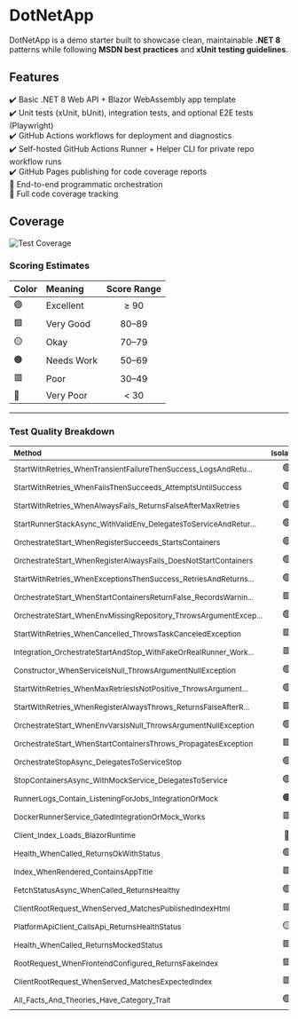 # DotNetApp

DotNetApp is a demo starter built to showcase clean, maintainable **.NET 8** patterns while following **MSDN best practices** and **xUnit testing guidelines**.

## Features

✔️ Basic .NET 8 Web API + Blazor WebAssembly app template  
✔️ Unit tests (xUnit, bUnit), integration tests, and optional E2E tests (Playwright)  
✔️ GitHub Actions workflows for deployment and diagnostics  
✔️ Self-hosted GitHub Actions Runner + Helper CLI for private repo workflow runs  
✔️ GitHub Pages publishing for code coverage reports  
🚧 End-to-end programmatic orchestration  
🚧 Full code coverage tracking

## Coverage

![Test Coverage](https://hutchisonkim.github.io/dot-net-app/coverage-summary.svg)

### Scoring Estimates

| Color | Meaning | Score Range |
|:------|:--------|:-----------:|
| 🟢 | Excellent | ≥ 90 |
| 🟩 | Very Good | 80–89 |
| 🟡 | Okay | 70–79 |
| 🟠 | Needs Work | 50–69 |
| 🟥 | Poor | 30–49 |
| 🔴 | Very Poor | < 30 |

---

### Test Quality Breakdown

| <sub>Method</sub>  | <sub>Isolation</sub>  | <sub>Repeatability</sub>  | <sub>Speed</sub>  | <sub>Maintainability</sub>  | <sub>Average</sub>  |
|:--|:--:|:--:|:--:|:--:|:--:|
| <sub>StartWithRetries_WhenTransientFailureThenSuccess_LogsAndRetu...</sub> | 🟢 | 🟢 | 🟩 | 🟩 | 🟩 |
| <sub>StartWithRetries_WhenFailsThenSucceeds_AttemptsUntilSuccess</sub></sub> | 🟢 | 🟢 | 🟩 | 🟩 | 🟩 |
| <sub>StartWithRetries_WhenAlwaysFails_ReturnsFalseAfterMaxRetries</sub> | 🟢 | 🟢 | 🟩 | 🟩 | 🟩 |
| <sub>StartRunnerStackAsync_WithValidEnv_DelegatesToServiceAndRetur...</sub> | 🟢 | 🟢 | 🟩 | 🟩 | 🟩 |
| <sub>OrchestrateStart_WhenRegisterSucceeds_StartsContainers</sub> | 🟢 | 🟢 | 🟩 | 🟩 | 🟩 |
| <sub>OrchestrateStart_WhenRegisterAlwaysFails_DoesNotStartContainers</sub> | 🟢 | 🟢 | 🟩 | 🟩 | 🟩 |
| <sub>StartWithRetries_WhenExceptionsThenSuccess_RetriesAndReturns...</sub> | 🟢 | 🟢 | 🟩 | 🟩 | 🟩 |
| <sub>OrchestrateStart_WhenStartContainersReturnFalse_RecordsWarnin...</sub> | 🟩 | 🟩 | 🟡 | 🟩 | 🟩 |
| <sub>OrchestrateStart_WhenEnvMissingRepository_ThrowsArgumentExcep...</sub> | 🟢 | 🟢 | 🟩 | 🟩 | 🟩 |
| <sub>StartWithRetries_WhenCancelled_ThrowsTaskCanceledException</sub> | 🟩 | 🟩 | 🟡 | 🟩 | 🟡 |
| <sub>Integration_OrchestrateStartAndStop_WithFakeOrRealRunner_Work...</sub> | 🟥 | 🟠 | 🟥 | 🟠 | 🟥 |
| <sub>Constructor_WhenServiceIsNull_ThrowsArgumentNullException</sub> | 🟢 | 🟢 | 🟢 | 🟩 | 🟢 |
| <sub>StartWithRetries_WhenMaxRetriesIsNotPositive_ThrowsArgument...</sub> | 🟢 | 🟢 | 🟩 | 🟩 | 🟩 |
| <sub>StartWithRetries_WhenRegisterAlwaysThrows_ReturnsFalseAfterR...</sub> | 🟩 | 🟩 | 🟡 | 🟩 | 🟩 |
| <sub>OrchestrateStart_WhenEnvVarsIsNull_ThrowsArgumentNullException</sub> | 🟢 | 🟢 | 🟩 | 🟩 | 🟩 |
| <sub>OrchestrateStart_WhenStartContainersThrows_PropagatesException</sub> | 🟩 | 🟩 | 🟡 | 🟩 | 🟩 |
| <sub>OrchestrateStopAsync_DelegatesToServiceStop</sub> | 🟢 | 🟢 | 🟩 | 🟩 | 🟩 |
| <sub>StopContainersAsync_WithMockService_DelegatesToService</sub> | 🟢 | 🟢 | 🟩 | 🟩 | 🟩 |
| <sub>RunnerLogs_Contain_ListeningForJobs_IntegrationOrMock</sub> | 🟠 | 🟡 | 🟠 | 🟡 | 🟠 |
| <sub>DockerRunnerService_GatedIntegrationOrMock_Works</sub> | 🟥 | 🟠 | 🟥 | 🟠 | 🟥 |
| <sub>Client_Index_Loads_BlazorRuntime</sub> | 🔴 | 🟥 | 🔴 | 🟥 | 🔴 |
| <sub>Health_WhenCalled_ReturnsOkWithStatus</sub> | 🟢 | 🟢 | 🟩 | 🟩 | 🟢 |
| <sub>Index_WhenRendered_ContainsAppTitle</sub> | 🟩 | 🟩 | 🟡 | 🟡 | 🟡 |
| <sub>FetchStatusAsync_WhenCalled_ReturnsHealthy</sub> | 🟢 | 🟢 | 🟩 | 🟩 | 🟩 |
| <sub>ClientRootRequest_WhenServed_MatchesPublishedIndexHtml</sub> | 🟥 | 🟥 | 🔴 | 🟠 | 🟥 |
| <sub>PlatformApiClient_CallsApi_ReturnsHealthStatus</sub> | 🟡 | 🟩 | 🟠 | 🟩 | 🟡 |
| <sub>Health_WhenCalled_ReturnsMockedStatus</sub> | 🟩 | 🟩 | 🟠 | 🟩 | 🟡 |
| <sub>RootRequest_WhenFrontendConfigured_ReturnsFakeIndex</sub> | 🟩 | 🟩 | 🟠 | 🟩 | 🟡 |
| <sub>ClientRootRequest_WhenServed_MatchesExpectedIndex</sub> | 🟥 | 🟥 | 🔴 | 🟠 | 🟥 |
| <sub>All_Facts_And_Theories_Have_Category_Trait</sub> | 🟢 | 🟢 | 🟩 | 🟡 | 🟢 |


